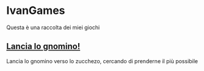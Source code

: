 # IvanGames
Questa è una raccolta dei miei giochi

## [Lancia lo gnomino!](https://games.ivanbeltrame.com/lanciagnomino/)
Lancia lo gnomino verso lo zucchezo, cercando di prenderne il più possibile
